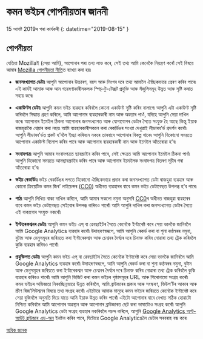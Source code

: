 # কমন ভইচৰ গোপনীয়তাৰ জাননী 

15 আগষ্ট 2019ৰ পৰা কাৰ্যকৰী {: datetime="2019-08-15" }

## গোপনীয়তা

যেতিয়া Mozillaই (সেয়া আমি), আপোনাৰ পৰা তথ্য লাভ কৰে, সেই তথ্য আমি কেনেকৈ নিয়ন্ত্ৰণ কৰোঁ সেই বিষয়ে আমাৰ [Mozilla গোপনীয়তা নীতি](https://www.mozilla.org/privacy)ত ব্যাখ্যা কৰা হয়৷

* **জনসংখ্যাগত ডেটা৷** আপুনি আপোনাৰ উচ্চাৰণ, বয়স আৰু লিংগৰ দৰে তথ্য আমালৈ ঐচ্ছিকভাৱে প্ৰেৰণ কৰিব পাৰে৷ এই কাৰ্যই আমাক আৰু আন গৱেষণাকাৰীসকলক স্পিচ্‌-টু-টেক্সট প্ৰযুক্তি আৰু সঁজুলিসমূহ উন্নত আৰু সৃষ্টি কৰাত সহায় কৰে৷

* **একাউণ্টৰ ডেটা৷** আপুনি কমন ভইচ ব্যৱহাৰ কৰিবলৈ কোনো একাউণ্ট সৃষ্টি কৰিব নালাগে৷ আপুনি এটা একাউণ্ট সৃষ্টি কৰিবলৈ সিদ্ধান্ত গ্ৰহণ কৰিলে, আমি আপোনাৰ ব্যৱহাৰকাৰী নাম আৰু অৱতাৰ পাওঁ, যদিহে আপুনি সেয়া দাখিল কৰে৷ আপোনাৰ ইমেইল ঠিকনা আপোনাৰ জনসংখ্যাগত আৰু যোগাযোগৰ ডেটাৰ সৈতে সংযুক্ত হৈ আছে কিন্তু ইয়াক ৰাজহুৱাকৈ শ্বেয়াৰ কৰা নহয়৷ আমি ব্যৱহাৰকাৰীসকলে কৰা ৰেকৰ্ডিঙৰ সংখ্যা দেখুৱাই লীডাৰব’ৰ্ড প্ৰদৰ্শন কৰোঁ৷ আপুনি লীডাৰব’ৰ্ডত প্ৰকট হ’বলৈ ইচ্ছা কৰিবনে নকৰে তাৰবাবে আপোনাৰ বিকল্প থাকে৷ আপুনি যিকোনো সময়তে আপোনাৰ একাউণ্ট বিলোপ কৰিব পাৰে আৰু আপোনাৰ ব্যৱহাৰকাৰী নাম আৰু ইমেইল আঁতৰোৱা হ’ব৷

* **সংবাদপত্ৰ৷** আপুনি আমাৰ সংবাদপত্ৰত ছাবস্ক্ৰাইব কৰিব পাৰে, সেই ক্ষেত্ৰত আমি আপোনাৰ ইমেইল ঠিকনা পাওঁ৷ আপুনি যিকোনো সময়তে আনছাবস্ক্ৰাইব কৰিব পাৰে আৰু আপোনাৰ ইমেইলক সংবাদপত্ৰ বিতৰণ সূচীৰ পৰা আঁতৰোৱা হ’ব৷

* **ভইচ ৰেকৰ্ডিং৷** ভইচ ৰেকৰ্ডিঙৰ লগতে যিকোনো ঐচ্ছিকভাৱে প্ৰদান কৰা জনসংখ্যাগত ডেটা ৰাজহুৱা ব্যৱহাৰ আৰু কোনো ক্ৰিয়েটিভ কমন জিৰ’ লাইচেন্সৰ ([CC0](https://creativecommons.org/publicdomain/zero/1.0/)) অধীনত ব্যৱহাৰৰ বাবে কমন ভইচ ডেটাবেছত উপলব্ধ হ’ব পাৰে৷

* **পাঠ৷** আপুনি লিখিত বাক্য দাখিল কৰিলে, আমি আমাৰ সকলো নমুনা অনুসৰি [CC0](https://creativecommons.org/publicdomain/zero/1.0/)ৰ অধীনত ৰাজহুৱা ব্যৱহাৰৰ বাবে কমন ভইচ ডেটাবেছত সেইবোৰ উপলব্ধ কৰিবও পাৰোঁ৷ আমি আপুনি দাখিল কৰা জনসংখ্যাগত ডেটাৰ সৈতে এই বাক্যবোৰ সংযুক্ত নকৰোঁ৷

* **ইণ্টাৰেকশ্বনৰ ডেটা৷** আপুনি কমন ভইচ এপ্‌‌ বা ৱেবছাইটৰ সৈতে কেনেকৈ ইণ্টাৰেক্ট কৰে সেয়া ভালকৈ জানিবলৈ আমি Google Analytics ব্যৱহাৰ কৰোঁ৷ উদাহৰণস্বৰূপে, আমি আপুনি ৰেকৰ্ড কৰা বা শুনা কণ্ঠস্বৰৰ নমুনা, বুটাম আৰু মেনুসমূহৰ জৰিয়তে কৰা ইণ্টাৰেকশ্বন আৰু চেশ্বনৰ দৈৰ্ঘ্যৰ দৰে চিনাক্ত কৰিব নোৱাৰা তথ্য ট্ৰেক কৰিবলৈ কুকি ব্যৱহাৰ কৰিবও পাৰোঁ৷

* **প্ৰযুক্তিগত ডেটা৷** আপুনি কমন ভইচ এপ্‌‌ বা ৱেবছাইটৰ সৈতে কেনেকৈ ইণ্টাৰেক্ট কৰে সেয়া ভালকৈ জানিবলৈ আমি Google Analytics ব্যৱহাৰ কৰোঁ৷ উদাহৰণস্বৰূপে, আমি আপুনি ৰেকৰ্ড কৰা বা শুনা কণ্ঠস্বৰৰ নমুনা, বুটাম আৰু মেনুসমূহৰ জৰিয়তে কৰা ইণ্টাৰেকশ্বন আৰু চেশ্বনৰ দৈৰ্ঘ্যৰ দৰে চিনাক্ত কৰিব নোৱাৰা তথ্য ট্ৰেক কৰিবলৈ কুকি ব্যৱহাৰ কৰিবও পাৰোঁ৷ আমি আপুনি ভিজিট কৰা কমন ভইচৰ পৃষ্ঠাসমূহৰ URL আৰু শিৰোনামো সংগ্ৰহ কৰোঁ৷ কমন ভইচৰ অভিজ্ঞতা নিৰবচ্ছিন্নভাৱে উন্নত কৰিবলৈ, আমি ব্ৰাউজাৰৰ প্ৰকাৰ আৰু সংস্কৰণ, ভিউপ’ৰ্টৰ আকাৰ আৰু স্ক্ৰীণ ৰিজ’লিউশ্বনৰ বিষয়ে তথ্য সংগ্ৰহ কৰোঁ৷ এইটোৱে আমাক মানুহে কমন ভইচৰ জৰিয়তে কেনেকৈ ইণ্টাৰেক্ট কৰে সেয়া বুজিবলৈ অনুমতি দিয়ে যাতে আমি ইয়াক উন্নত কৰিব পাৰোঁ৷ এইটো আপোনাৰ বাবে দেখাত সঠিক হোৱাটো নিশ্চিত কৰিবলৈ আমি আপোনাৰ অৱস্থান আৰু আপোনাৰ ব্ৰাউজাৰত ছেট কৰা ভাষাটোও সংগ্ৰহ কৰোঁ৷ আপুনি Google Analytics ডেটা সংগ্ৰহ ব্যৱহাৰ নকৰিবলৈ পচন্দ কৰিলে, আপুনি [Google Analytics অপ্ট-আউট ব্ৰাউজাৰ এড-অন](https://tools.google.com/dlpage/gaoptout) ইনষ্টল কৰিব পাৰে, যিটোৱে Google Analyticsলৈ ডেটাৰ সৰবৰাহ বন্ধ কৰে৷ 

[অধিক জানক](https://github.com/common-voice/common-voice/blob/main/docs/data_dictionary.md)

